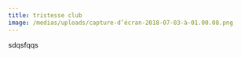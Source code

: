 ```yaml
---
title: tristesse club
image: /medias/uploads/capture-d’écran-2018-07-03-à-01.00.08.png
---
```

sdqsfqqs
